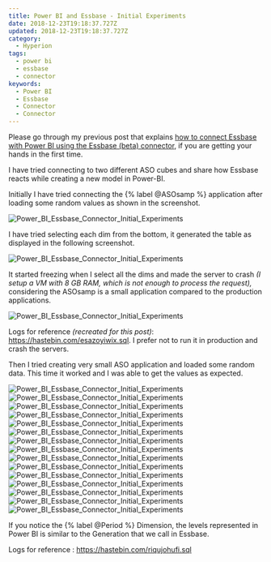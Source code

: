 ```yaml
---
title: Power BI and Essbase - Initial Experiments
date: 2018-12-23T19:18:37.727Z
updated: 2018-12-23T19:18:37.727Z
category:
  - Hyperion
tags:
  - power bi
  - essbase
  - connector
keywords:
  - Power BI
  - Essbase
  - Connector
  - Connector
---
```

Please go through my previous post that explains [how to connect Essbase with Power BI using the Essbase (beta) connector](hyperion/power-bi-steps-to-connect-essbase-using-essbase-connector-beta/), if you are getting your hands in the first time.

I have tried connecting to two different ASO cubes and share how Essbase reacts while creating a new model in Power-BI.

<!---more--->

Initially I have tried connecting the {% label @ASOsamp %} application after loading some random values as shown in the screenshot.

![Power_BI_Essbase_Connector_Initial_Experiments](https://res.cloudinary.com/anbuchelva/image/upload/v1546629705/images/asosamp-dataload.png)

I have tried selecting each dim from the bottom, it generated the table as displayed in the following screenshot.

![Power_BI_Essbase_Connector_Initial_Experiments](https://res.cloudinary.com/anbuchelva/image/upload/v1546629705/images/Power_BI_Essbase_Initial_Experiments_2.png)

It started freezing when I select all the dims and made the server to crash _(I setup a VM with 8 GB RAM, which is not enough to process the request),_ considering the ASOsamp is a small application compared to the production applications.

![Power_BI_Essbase_Connector_Initial_Experiments](https://res.cloudinary.com/anbuchelva/image/upload/v1546629705/images/Power_BI_Essbase_Initial_Experiments_3.png)

Logs for reference _(recreated for this post)_:  <https://hastebin.com/esazoyiwix.sql>.  I prefer not to run it in production and crash the servers.

Then I tried creating very small ASO application and loaded some random data.  This time it worked and I was able to get the values as expected.

![Power_BI_Essbase_Connector_Initial_Experiments](https://res.cloudinary.com/anbuchelva/image/upload/v1546629705/images/Power_BI_Essbase_Initial_Experiments_4.png)
![Power_BI_Essbase_Connector_Initial_Experiments](https://res.cloudinary.com/anbuchelva/image/upload/v1546629705/images/Power_BI_Essbase_Initial_Experiments_5.png)
![Power_BI_Essbase_Connector_Initial_Experiments](https://res.cloudinary.com/anbuchelva/image/upload/v1546629705/images/Power_BI_Essbase_Initial_Experiments_6.png)
![Power_BI_Essbase_Connector_Initial_Experiments](https://res.cloudinary.com/anbuchelva/image/upload/v1546629705/images/Power_BI_Essbase_Initial_Experiments_7.png)
![Power_BI_Essbase_Connector_Initial_Experiments](https://res.cloudinary.com/anbuchelva/image/upload/v1546629705/images/Power_BI_Essbase_Initial_Experiments_8.png)
![Power_BI_Essbase_Connector_Initial_Experiments](https://res.cloudinary.com/anbuchelva/image/upload/v1546629705/images/Power_BI_Essbase_Initial_Experiments_9.png)
![Power_BI_Essbase_Connector_Initial_Experiments](https://res.cloudinary.com/anbuchelva/image/upload/v1546629705/images/Power_BI_Essbase_Initial_Experiments_10.png)
![Power_BI_Essbase_Connector_Initial_Experiments](https://res.cloudinary.com/anbuchelva/image/upload/v1546629705/images/Power_BI_Essbase_Initial_Experiments_11.png)
![Power_BI_Essbase_Connector_Initial_Experiments](https://res.cloudinary.com/anbuchelva/image/upload/v1546629705/images/Power_BI_Essbase_Initial_Experiments_12.png)
![Power_BI_Essbase_Connector_Initial_Experiments](https://res.cloudinary.com/anbuchelva/image/upload/v1546629705/images/Power_BI_Essbase_Initial_Experiments_13.png)
![Power_BI_Essbase_Connector_Initial_Experiments](https://res.cloudinary.com/anbuchelva/image/upload/v1546629705/images/Power_BI_Essbase_Initial_Experiments_14.png)
![Power_BI_Essbase_Connector_Initial_Experiments](https://res.cloudinary.com/anbuchelva/image/upload/v1546629705/images/Power_BI_Essbase_Initial_Experiments_15.png)
![Power_BI_Essbase_Connector_Initial_Experiments](https://res.cloudinary.com/anbuchelva/image/upload/v1546629705/images/Power_BI_Essbase_Initial_Experiments_16.png)
![Power_BI_Essbase_Connector_Initial_Experiments](https://res.cloudinary.com/anbuchelva/image/upload/v1546629705/images/Power_BI_Essbase_Initial_Experiments_17.png)
![Power_BI_Essbase_Connector_Initial_Experiments](https://res.cloudinary.com/anbuchelva/image/upload/v1546629705/images/Power_BI_Essbase_Initial_Experiments_18.png)

If you notice the {% label @Period %} Dimension, the levels represented in Power BI is similar to the Generation that we call in Essbase.

Logs for reference : <https://hastebin.com/riqujohufi.sql>